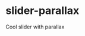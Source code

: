 # slider-parallax
Cool slider with parallax

<!--
<!DOCTYPE html>
<html lang="en">
    <head>
		<meta charset="UTF-8" />
        <meta http-equiv="X-UA-Compatible" content="IE=edge,chrome=1"> 
         <title>Parallax Content Slider with CSS3 and jQuery</title>
        <meta name="viewport" content="width=device-width, initial-scale=1.0"> 
        <meta name="description" content="Parallax Content Slider with CSS3 and jQuery" />
        <meta name="keywords" content="slider, animations, parallax, delayed, easing, jquery, css3, kendo UI" />
        <meta name="author" content="Codrops" />
        
        <link rel="stylesheet" type="text/css" href="css/style2.css" />
		<script type="text/javascript" src="js/modernizr.custom.28468.js"></script>
		
        
    </head>
    <body>
        <div class="container">
			<div id="da-slider" class="da-slider">
				<div class="da-slide">
					<h2>Easy management</h2>
					<p>Far far away, behind the word mountains, far from the countries Vokalia and Consonantia, there live the blind texts. Separated they live in Bookmarksgrove right at the coast of the Semantics, a large language ocean.</p>
					<a href="#" class="da-link">Read more</a>
					<div class="da-img"><img src="images/2.png" alt="image01" /></div>
				</div>
				<div class="da-slide">
					<h2>Revolution</h2>
					<p>A small river named Duden flows by their place and supplies it with the necessary regelialia. It is a paradisematic country, in which roasted parts of sentences fly into your mouth.</p>
					<a href="#" class="da-link">Read more</a>
					<div class="da-img"><img src="images/3.png" alt="image01" /></div>
				</div>
				<div class="da-slide">
					<h2>Warm welcome</h2>
					<p>When she reached the first hills of the Italic Mountains, she had a last view back on the skyline of her hometown Bookmarksgrove, the headline of Alphabet Village and the subline of her own road, the Line Lane.</p>
					<a href="#" class="da-link">Read more</a>
					<div class="da-img"><img src="images/1.png" alt="image01" /></div>
				</div>
				<div class="da-slide">
					<h2>Quality Control</h2>
					<p>Even the all-powerful Pointing has no control about the blind texts it is an almost unorthographic life One day however a small line of blind text by the name of Lorem Ipsum decided to leave for the far World of Grammar.</p>
					<a href="#" class="da-link">Read more</a>
					<div class="da-img"><img src="images/4.png" alt="image01" /></div>
				</div>
				<nav class="da-arrows">
					<span class="da-arrows-prev"></span>
					<span class="da-arrows-next"></span>
				</nav>
			</div>
        </div>
        
		<script type="text/javascript" src="http://ajax.googleapis.com/ajax/libs/jquery/1.7.1/jquery.min.js"></script>
		<script type="text/javascript" src="js/jquery.cslider.js"></script>
		<script type="text/javascript">
            $(function() {
			
				$('#da-slider').cslider({
					autoplay	: true,
					bgincrement	: 650
				});
			
			});
		</script>	
    </body>
</html>
-->
